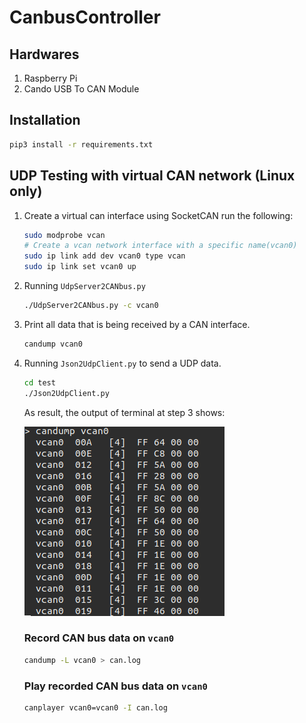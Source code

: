 # CanbusController
## Hardwares
1. Raspberry Pi
2. Cando USB To CAN Module 

## Installation
``` bash
pip3 install -r requirements.txt
```

## UDP Testing with virtual CAN network (Linux only)
1. Create a virtual can interface using SocketCAN run the following:
    ``` bash
    sudo modprobe vcan
    # Create a vcan network interface with a specific name(vcan0)
    sudo ip link add dev vcan0 type vcan
    sudo ip link set vcan0 up
    ```
2. Running `UdpServer2CANbus.py` 
    ``` bash
    ./UdpServer2CANbus.py -c vcan0
    ```
3. Print all data that is being received by a CAN interface.
    ``` bash
    candump vcan0
    ```
4. Running `Json2UdpClient.py` to send a UDP data.
    ``` bash
    cd test
    ./Json2UdpClient.py
    ```
    As result, the output of terminal at step 3 shows: 

    ![image](../docs/vcan_test.png)
    ### Record CAN bus data on `vcan0`
    ``` bash
    candump -L vcan0 > can.log
    ```
    ### Play recorded CAN bus data on `vcan0`
    ``` bash
    canplayer vcan0=vcan0 -I can.log
    ```